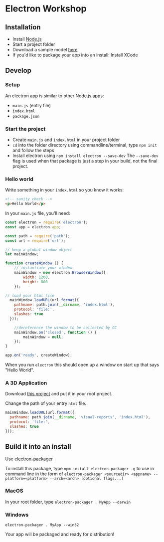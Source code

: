 # Electron Workshop


## Installation
- Install [Node.js](https://nodejs.org/)
- Start a project folder
- Download a sample model [here](https://github.com/Developer-Autodesk/translated-models).
- If you'd like to package your app into an install: Install XCode

## Develop

### Setup
An electron app is similar to other Node.js apps:
- `main.js` (entry file)
- `index.html`
- `package.json`

### Start the project
- Create `main.js` and `index.html` in your project folder
- `cd` into the folder directory using commandline/terminal, type `npm init` and follow the steps
- Install electron using `npm install electron --save-dev`
The `--save-dev` flag is used when that package is just a step in your build, not the final project.

### Hello world
Write something in your `index.html` so you know it works:
```html
<!-- sanity check -->
<p>Hello World</p>
```

In your `main.js` file, you'll need:
```javascript
const electron = require('electron');
const app = electron.app;

const path = require('path');
const url = require('url');

// keep a global window object
let mainWindow;

function createWindow () {
	// instantiate your window
	mainWindow = new electron.BrowserWindow({
		width: 1200,
		height: 800
	});

// load your html file
  mainWindow.loadURL(url.format({
    pathname: path.join(__dirname, 'index.html'),
    protocol: 'file:',
    slashes: true
  }));

	//dereference the window to be collected by GC
	mainWindow.on('closed', function () {
		mainWindow = null;
	});
}

app.on('ready', createWindow);
```

When you run `electron` this should open up a window on start up that says "Hello World".


### A 3D Application
Download [this project](https://github.com/shiya/electron-tutorial/raw/solution/electron-tutorial-solution/visual-reports.zip) and put it in your root project.

Change the path of your entry `html` file.

```javascript
mainWindow.loadURL(url.format({
  pathname: path.join(__dirname, 'visual-reports', 'index.html'),
  protocol: 'file:',
  slashes: true
}));
```

## Build it into an install

Use [electron-packager](https://github.com/electron-userland/electron-packager)

To install this package, type `npm install electron-packager -g` to use in command line in the form of `electron-packager <sourcedir> <appname> --platform=<platform> --arch=<arch> [optional flags...]`

### MacOS
In your root folder, type `electron-packager . MyApp --darwin`

### Windows
`electron-packager . MyApp --win32`

Your app will be packaged and ready for distribution!
